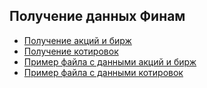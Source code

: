## Получение данных Финам

- [Получение акций и бирж](Finam_data.ipynb)
- [Получение котировок](Экспорт_котировок_с_Finam.ipynb)
- [Пример файла с данными акций и бирж](ru_market.parquet)
- [Пример файла с данными котировок](finam_ru_stock_300.parquet)
